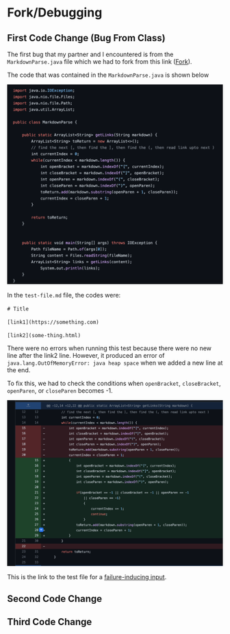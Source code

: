 # **Fork/Debugging**

## First Code Change (Bug From Class)
The first bug that my partner and I encountered is from the `MarkdownParse.java` file which we had to fork from this link ([Fork](https://github.com/nidhidhamnani/markdown-parser)).

The code that was contained in the `MarkdownParse.java` is shown below

![MarkdownParse](MarkdownParse.png)

In the `test-file.md` file, the codes were:

`# Title`

`[link1](https://something.com)`

`[link2](some-thing.html)`

There were no errors when running this test because there were no new line after the link2 line. However, it produced an error of `java.lang.OutOfMemoryError: java heap space` when we added a new line at the end.

To fix this, we had to check the conditions when `openBracket`, `closeBracket`, `openParen`, or `closeParen` becomes -1. 

![bugOne](bugOne.png)

This is the link to the test file for a [failure-inducing input](https://github.com/reisandylamdjani/markdown-parser/blob/main/test-file.md).

## Second Code Change

## Third Code Change